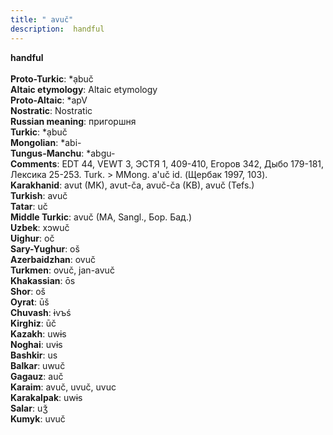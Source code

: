 ```yaml
---
title: " avuč"
description:  handful
---
```

<strong> handful</strong><br><br>
<strong>Proto-Turkic</strong>:  *ạbuč<br>
<strong>Altaic etymology</strong>:  Altaic etymology<br>
<strong> Proto-Altaic</strong>:  *apV<br>
<strong>Nostratic</strong>:  Nostratic<br>
<strong>Russian meaning</strong>:  пригоршня<br>
<strong>Turkic</strong>:  *ạbuč<br>
<strong>Mongolian</strong>:  *abi-<br>
<strong>Tungus-Manchu</strong>:  *abgu-<br>
<strong>Comments</strong>:  EDT 44, VEWT 3, ЭСТЯ 1, 409-410, Егоров 342, Дыбо 179-181, Лексика 25-253. Turk. > MMong. a'uč id. (Щербак 1997, 103).<br>
<strong>Karakhanid</strong>:  avut (MK), avut-ča, avuč-ča (KB), avuč (Tefs.)<br>
<strong>Turkish</strong>:  avuč<br>
<strong>Tatar</strong>:  uč<br>
<strong>Middle Turkic</strong>:  avuč (MA, Sangl., Бор. Бад.)<br>
<strong>Uzbek</strong>:  xɔwuč<br>
<strong>Uighur</strong>:  oč<br>
<strong>Sary-Yughur</strong>:  oš<br>
<strong>Azerbaidzhan</strong>:  ovuč<br>
<strong>Turkmen</strong>:  ovuč, jan-avuč<br>
<strong>Khakassian</strong>:  ōs<br>
<strong>Shor</strong>:  oš<br>
<strong>Oyrat</strong>:  ūš<br>
<strong>Chuvash</strong>:  ɨvъś<br>
<strong>Kirghiz</strong>:  ūč<br>
<strong>Kazakh</strong>:  uwɨs<br>
<strong>Noghai</strong>:  uvɨs<br>
<strong>Bashkir</strong>:  us<br>
<strong>Balkar</strong>:  uwuč<br>
<strong>Gagauz</strong>:  auč<br>
<strong>Karaim</strong>:  avuč, uvuč, uvuc<br>
<strong>Karakalpak</strong>:  uwɨs<br>
<strong>Salar</strong>:  uǯ<br>
<strong>Kumyk</strong>:  uvuč<br>


